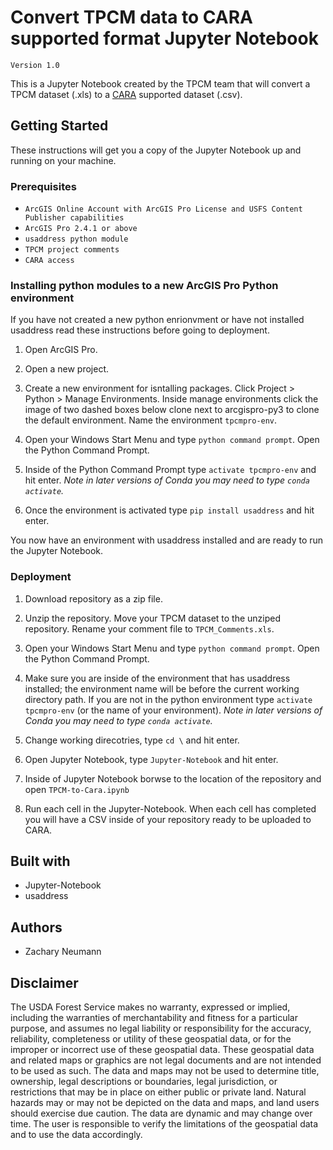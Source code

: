 # Convert TPCM data to CARA supported format Jupyter Notebook

`Version 1.0`

This is a Jupyter Notebook created by the TPCM team that will convert a TPCM dataset (.xls) to a [CARA](https://apps.fs.usda.gov/pals/) supported dataset (.csv). 

## Getting Started

These instructions will get you a copy of the Jupyter Notebook up and running on your machine.

### Prerequisites

- `ArcGIS Online Account with ArcGIS Pro License and USFS Content Publisher capabilities`
- `ArcGIS Pro 2.4.1 or above`
- `usaddress python module`
- `TPCM project comments`
- `CARA access`

### Installing python modules to a new ArcGIS Pro Python environment

If you have not created a new python enrionvment or have not installed usaddress read these instructions before going to deployment.

1. Open ArcGIS Pro.

2. Open a new project.

3. Create a new environment for isntalling packages. Click Project > Python > Manage Environments. Inside manage environments click the image of two dashed boxes below clone next to arcgispro-py3 to clone the default environment. Name the environment `tpcmpro-env`.

5. Open your Windows Start Menu and type `python command prompt`. Open the Python Command Prompt.

6. Inside of the Python Command Prompt type `activate tpcmpro-env` and hit enter. *Note in later versions of Conda you may need to type `conda activate`.*

7. Once the environment is activated type `pip install usaddress` and hit enter.

You now have an environment with usaddress installed and are ready to run the Jupyter Notebook.

### Deployment

1. Download repository as a zip file.

2. Unzip the repository. Move your TPCM dataset to the unziped repository. Rename your comment file to `TPCM_Comments.xls`.

3. Open your Windows Start Menu and type `python command prompt`. Open the Python Command Prompt.

4. Make sure you are inside of the environment that has usaddress installed; the environment name will be before the current working directory path. If you are not in the python environment type `activate tpcmpro-env` (or the name of your environment). *Note in later versions of Conda you may need to type `conda activate`.*

5. Change working direcotries, type `cd \` and hit enter.

6. Open Jupyter Notebook, type `Jupyter-Notebook` and hit enter.

7. Inside of Jupyter Notebook borwse to the location of the repository and open `TPCM-to-Cara.ipynb`

8. Run each cell in the Jupyter-Notebook. When each cell has completed you will have a CSV inside of your repository ready to be uploaded to CARA.

## Built with

- Jupyter-Notebook
- usaddress

## Authors

- Zachary Neumann

## Disclaimer

The USDA Forest Service makes no warranty, expressed or implied, including the warranties of merchantability and fitness for a particular purpose, and assumes no legal liability or responsibility for the accuracy, reliability, completeness or utility of these geospatial data, or for the improper or incorrect use of these geospatial data. These geospatial data and related maps or graphics are not legal documents and are not intended to be used as such. The data and maps may not be used to determine title, ownership, legal descriptions or boundaries, legal jurisdiction, or restrictions that may be in place on either public or private land. Natural hazards may or may not be depicted on the data and maps, and land users should exercise due caution. The data are dynamic and may change over time. The user is responsible to verify the limitations of the geospatial data and to use the data accordingly.